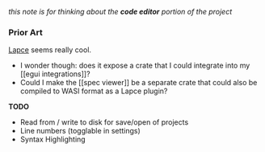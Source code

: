 *this note is for thinking about the **code editor** portion of the project*

### Prior Art
[Lapce](https://github.com/lapce/lapce) seems really cool.
* I wonder though: does it expose a crate that I could integrate into my [[egui integrations]]? 
* Could I make the [[spec viewer]] be a separate crate that could also be compiled to WASI format as a Lapce plugin?

**TODO**
* Read from / write to disk for save/open of projects
* Line numbers (togglable in settings)
* Syntax Highlighting